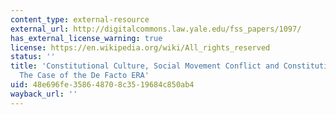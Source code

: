 ```yaml
---
content_type: external-resource
external_url: http://digitalcommons.law.yale.edu/fss_papers/1097/
has_external_license_warning: true
license: https://en.wikipedia.org/wiki/All_rights_reserved
status: ''
title: 'Constitutional Culture, Social Movement Conflict and Constitutional Change:
  The Case of the De Facto ERA'
uid: 48e696fe-3586-4870-8c35-19684c850ab4
wayback_url: ''
---
```

